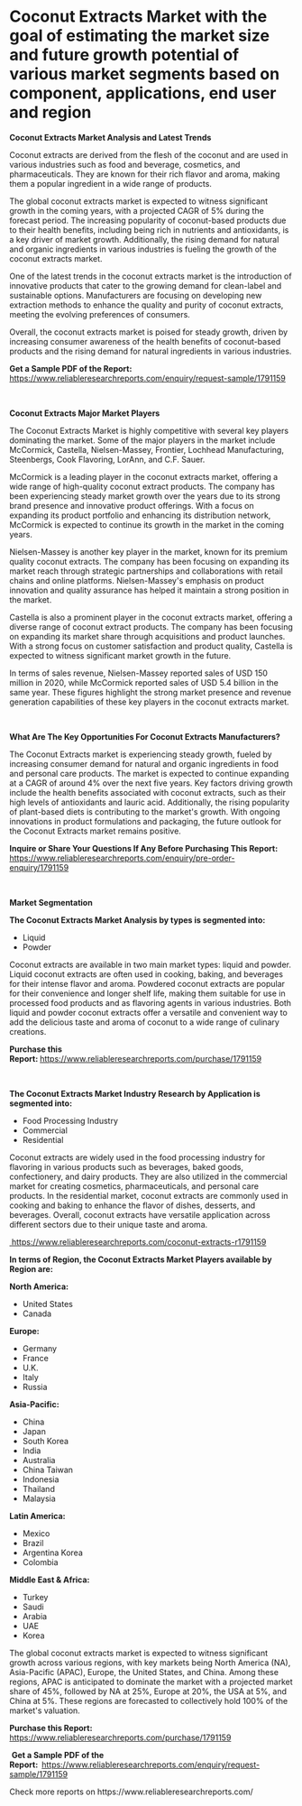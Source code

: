 <p><h1>Coconut Extracts Market with the goal of estimating the market size and future growth potential of various market segments based on component, applications, end user and region</h1></p><p><strong>Coconut Extracts Market Analysis and Latest Trends</strong></p>
<p><p>Coconut extracts are derived from the flesh of the coconut and are used in various industries such as food and beverage, cosmetics, and pharmaceuticals. They are known for their rich flavor and aroma, making them a popular ingredient in a wide range of products.</p><p>The global coconut extracts market is expected to witness significant growth in the coming years, with a projected CAGR of 5% during the forecast period. The increasing popularity of coconut-based products due to their health benefits, including being rich in nutrients and antioxidants, is a key driver of market growth. Additionally, the rising demand for natural and organic ingredients in various industries is fueling the growth of the coconut extracts market.</p><p>One of the latest trends in the coconut extracts market is the introduction of innovative products that cater to the growing demand for clean-label and sustainable options. Manufacturers are focusing on developing new extraction methods to enhance the quality and purity of coconut extracts, meeting the evolving preferences of consumers.</p><p>Overall, the coconut extracts market is poised for steady growth, driven by increasing consumer awareness of the health benefits of coconut-based products and the rising demand for natural ingredients in various industries.</p></p>
<p><strong>Get a Sample PDF of the Report:&nbsp;</strong> <a href="https://www.reliableresearchreports.com/enquiry/request-sample/1791159">https://www.reliableresearchreports.com/enquiry/request-sample/1791159</a></p>
<p>&nbsp;</p>
<p><strong>Coconut Extracts Major Market Players</strong></p>
<p><p>The Coconut Extracts Market is highly competitive with several key players dominating the market. Some of the major players in the market include McCormick, Castella, Nielsen-Massey, Frontier, Lochhead Manufacturing, Steenbergs, Cook Flavoring, LorAnn, and C.F. Sauer.</p><p>McCormick is a leading player in the coconut extracts market, offering a wide range of high-quality coconut extract products. The company has been experiencing steady market growth over the years due to its strong brand presence and innovative product offerings. With a focus on expanding its product portfolio and enhancing its distribution network, McCormick is expected to continue its growth in the market in the coming years.</p><p>Nielsen-Massey is another key player in the market, known for its premium quality coconut extracts. The company has been focusing on expanding its market reach through strategic partnerships and collaborations with retail chains and online platforms. Nielsen-Massey's emphasis on product innovation and quality assurance has helped it maintain a strong position in the market.</p><p>Castella is also a prominent player in the coconut extracts market, offering a diverse range of coconut extract products. The company has been focusing on expanding its market share through acquisitions and product launches. With a strong focus on customer satisfaction and product quality, Castella is expected to witness significant market growth in the future.</p><p>In terms of sales revenue, Nielsen-Massey reported sales of USD 150 million in 2020, while McCormick reported sales of USD 5.4 billion in the same year. These figures highlight the strong market presence and revenue generation capabilities of these key players in the coconut extracts market.</p></p>
<p>&nbsp;</p>
<p><strong>What Are The Key Opportunities For Coconut Extracts Manufacturers?</strong></p>
<p><p>The Coconut Extracts market is experiencing steady growth, fueled by increasing consumer demand for natural and organic ingredients in food and personal care products. The market is expected to continue expanding at a CAGR of around 4% over the next five years. Key factors driving growth include the health benefits associated with coconut extracts, such as their high levels of antioxidants and lauric acid. Additionally, the rising popularity of plant-based diets is contributing to the market's growth. With ongoing innovations in product formulations and packaging, the future outlook for the Coconut Extracts market remains positive.</p></p>
<p><strong>Inquire or Share Your Questions If Any Before Purchasing This Report:</strong> <a href="https://www.reliableresearchreports.com/enquiry/pre-order-enquiry/1791159">https://www.reliableresearchreports.com/enquiry/pre-order-enquiry/1791159</a></p>
<p>&nbsp;</p>
<p><strong>Market Segmentation</strong></p>
<p><strong>The Coconut Extracts Market Analysis by types is segmented into:</strong></p>
<p><ul><li>Liquid</li><li>Powder</li></ul></p>
<p><p>Coconut extracts are available in two main market types: liquid and powder. Liquid coconut extracts are often used in cooking, baking, and beverages for their intense flavor and aroma. Powdered coconut extracts are popular for their convenience and longer shelf life, making them suitable for use in processed food products and as flavoring agents in various industries. Both liquid and powder coconut extracts offer a versatile and convenient way to add the delicious taste and aroma of coconut to a wide range of culinary creations.</p></p>
<p><strong>Purchase this Report:&nbsp;</strong><a href="https://www.reliableresearchreports.com/purchase/1791159">https://www.reliableresearchreports.com/purchase/1791159</a></p>
<p>&nbsp;</p>
<p><strong>The Coconut Extracts Market Industry Research by Application is segmented into:</strong></p>
<p><ul><li>Food Processing Industry</li><li>Commercial</li><li>Residential</li></ul></p>
<p><p>Coconut extracts are widely used in the food processing industry for flavoring in various products such as beverages, baked goods, confectionery, and dairy products. They are also utilized in the commercial market for creating cosmetics, pharmaceuticals, and personal care products. In the residential market, coconut extracts are commonly used in cooking and baking to enhance the flavor of dishes, desserts, and beverages. Overall, coconut extracts have versatile application across different sectors due to their unique taste and aroma.</p></p>
<p><a href="https://www.reliableresearchreports.com/coconut-extracts-r1791159">&nbsp;https://www.reliableresearchreports.com/coconut-extracts-r1791159</a></p>
<p><strong>In terms of Region, the Coconut Extracts Market Players available by Region are:</strong></p>
<p>
    <p> <strong> North America: </strong>
        <ul>
            <li>United States</li>
            <li>Canada</li>
        </ul>
        </p> 
    <p> <strong> Europe: </strong>
        <ul>
            <li>Germany</li>
            <li>France</li>
            <li>U.K.</li>
            <li>Italy</li>
            <li>Russia</li>
        </ul>
        </p> 
    <p> <strong> Asia-Pacific: </strong>
        <ul>
            <li>China</li>
            <li>Japan</li>
            <li>South Korea</li>
            <li>India</li>
            <li>Australia</li>
            <li>China Taiwan</li>
            <li>Indonesia</li>
            <li>Thailand</li>
            <li>Malaysia</li>
        </ul>
        </p> 
    <p> <strong> Latin America: </strong>
        <ul>
            <li>Mexico</li>
            <li>Brazil</li>
            <li>Argentina Korea</li>
            <li>Colombia</li>
        </ul>
        </p> 
    <p> <strong> Middle East & Africa: </strong>
        <ul>
            <li>Turkey</li>
            <li>Saudi</li>
            <li>Arabia</li>
            <li>UAE</li>
            <li>Korea</li>
        </ul>
    </p>
    </p>
<p><p>The global coconut extracts market is expected to witness significant growth across various regions, with key markets being North America (NA), Asia-Pacific (APAC), Europe, the United States, and China. Among these regions, APAC is anticipated to dominate the market with a projected market share of 45%, followed by NA at 25%, Europe at 20%, the USA at 5%, and China at 5%. These regions are forecasted to collectively hold 100% of the market's valuation.</p></p>
<p><strong>Purchase this Report: </strong><a href="https://www.reliableresearchreports.com/purchase/1791159">https://www.reliableresearchreports.com/purchase/1791159</a></p>
<p>&nbsp;<strong>Get a Sample PDF of the Report:&nbsp;&nbsp;</strong><a href="https://www.reliableresearchreports.com/enquiry/request-sample/1791159">https://www.reliableresearchreports.com/enquiry/request-sample/1791159</a></p>
<p><strong></strong></p>
<p>Check more reports on https://www.reliableresearchreports.com/</p>